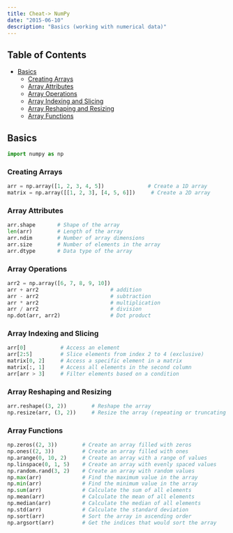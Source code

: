 ```yaml
---
title: Cheat-> NumPy
date: "2015-06-10"
description: "Basics (working with numerical data)"
---
```


## Table of Contents

- [Basics](#basics)
  - [Creating Arrays](#creating-arrays)
  - [Array Attributes](#array-attributes)
  - [Array Operations](#array-operations)
  - [Array Indexing and Slicing](#array-indexing-and-slicing)
  - [Array Reshaping and Resizing](#array-reshaping-and-resizing)
  - [Array Functions](#array-functions)

## Basics

```python
import numpy as np
```

### Creating Arrays

```python
arr = np.array([1, 2, 3, 4, 5])              # Create a 1D array
matrix = np.array([[1, 2, 3], [4, 5, 6]])     # Create a 2D array

```

### Array Attributes

```python
arr.shape       # Shape of the array
len(arr)        # Length of the array
arr.ndim        # Number of array dimensions
arr.size        # Number of elements in the array
arr.dtype       # Data type of the array

```

### Array Operations

```python
arr2 = np.array([6, 7, 8, 9, 10])
arr + arr2                       # addition
arr - arr2                       # subtraction
arr * arr2                       # multiplication
arr / arr2                       # division
np.dot(arr, arr2)                # Dot product

```

### Array Indexing and Slicing

```python
arr[0]           # Access an element
arr[2:5]         # Slice elements from index 2 to 4 (exclusive)
matrix[0, 2]     # Access a specific element in a matrix
matrix[:, 1]     # Access all elements in the second column
arr[arr > 3]     # Filter elements based on a condition


```

### Array Reshaping and Resizing

```python
arr.reshape((3, 2))        # Reshape the array
np.resize(arr, (3, 2))     # Resize the array (repeating or truncating values)

```

### Array Functions

```python
np.zeros((2, 3))        # Create an array filled with zeros
np.ones((2, 3))         # Create an array filled with ones
np.arange(0, 10, 2)     # Create an array with a range of values
np.linspace(0, 1, 5)    # Create an array with evenly spaced values
np.random.rand(3, 2)    # Create an array with random values
np.max(arr)             # Find the maximum value in the array
np.min(arr)             # Find the minimum value in the array
np.sum(arr)             # Calculate the sum of all elements
np.mean(arr)            # Calculate the mean of all elements
np.median(arr)          # Calculate the median of all elements
np.std(arr)             # Calculate the standard deviation
np.sort(arr)            # Sort the array in ascending order
np.argsort(arr)         # Get the indices that would sort the array

```

